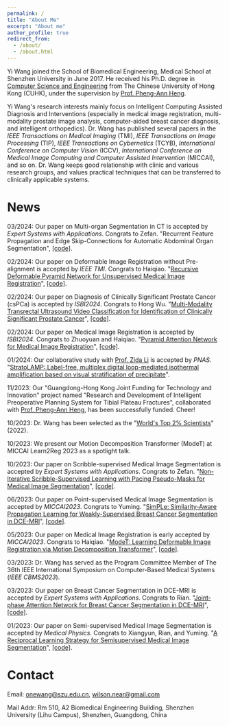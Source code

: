 ```yaml
---
permalink: /
title: "About Me"
excerpt: "About me"
author_profile: true
redirect_from: 
  - /about/
  - /about.html
---
```


Yi Wang joined the School of Biomedical Engineering, Medical School at Shenzhen University in June 2017. He received his Ph.D. degree in [Computer Science and Engineering](https://www.cse.cuhk.edu.hk/) from The Chinese University of Hong Kong (CUHK), under the supervision by [Prof. Pheng-Ann Heng](https://www.cse.cuhk.edu.hk/~pheng/).

Yi Wang's research interests mainly focus on Intelligent Computing Assisted Diagnosis and Interventions (especially in medical image registration, multi-modality prostate image analysis, computer-aided breast cancer diagnosis, and intelligent orthopedics). Dr. Wang has published several papers in the _IEEE Transactions on Medical Imaging_ (TMI), _IEEE Transactions on Image Processing_ (TIP), _IEEE Transactions on Cybernetics_ (TCYB), _International Conference on Computer Vision_ (ICCV), _International Conference on Medical Image Computing and Computer Assisted Intervention_ (MICCAI), and so on. Dr. Wang keeps good relationship with clinic and various research groups, and values practical techniques that can be transferred to clinically applicable systems.

News
======
03/2024: Our paper on Multi-organ Segmentation in CT is accepted by _Expert Systems with Applications_. Congrats to Zefan. "Recurrent Feature Propagation and Edge Skip-Connections for Automatic Abdominal Organ Segmentation", [[code]](https://github.com/zefanyang/organsegct).

02/2024: Our paper on Deformable Image Registration without Pre-alignment is accepted by _IEEE_ _TMI_. Congrats to Haiqiao. "[Recursive Deformable Pyramid Network for Unsupervised Medical Image Registration](https://doi.org/10.1109/TMI.2024.3362968)", [[code]](https://github.com/ZAX130/RDP).

02/2024: Our paper on Diagnosis of Clinically Significant Prostate Cancer (csPCa) is accepted by _ISBI2024_. Congrats to Hong Wu. "[Multi-Modality Transrectal Ultrasound Video Classification for Identification of Clinically Significant Prostate Cancer](https://arxiv.org/abs/2402.08987)", [[code]](https://github.com/2313595986/ProstateTRUS).

02/2024: Our paper on Medical Image Registration is accepted by _ISBI2024_. Congrats to Zhuoyuan and Haiqiao. "[Pyramid Attention Network for Medical Image Registration](https://arxiv.org/abs/2402.09016)", [[code]](https://github.com/JuliusWang-7/PAN).

01/2024: Our collaborative study with [Prof. Zida Li](https://zidalab.github.io/) is accepted by _PNAS_. "[StratoLAMP: Label-free, multiplex digital loop-mediated isothermal amplification based on visual stratification of precipitate](https://www.pnas.org/doi/10.1073/pnas.2314030121)".

11/2023: Our "Guangdong-Hong Kong Joint Funding for Technology and Innovation" project named "Research and Development of Intelligent Preoperative Planning System for Tibial Plateau Fractures", collaborated with [Prof. Pheng-Ann Heng](https://www.cse.cuhk.edu.hk/~pheng/), has been successfully funded. Cheer!

10/2023: Dr. Wang has been selected as the "[World's Top 2% Scientists](https://data.mendeley.com/datasets/btchxktzyw)" (2022).

10/2023: We present our Motion Decomposition Transformer (ModeT) at MICCAI Learn2Reg 2023 as a spotlight talk.

10/2023: Our paper on Scribble-supervised Medical Image Segmentation is accepted by _Expert Systems with Applications_. Congrats to Zefan. "[Non-Iterative Scribble-Supervised Learning with Pacing Pseudo-Masks for Medical Image Segmentation](https://www.sciencedirect.com/science/article/pii/S0957417423025265)", [[code]](https://github.com/zefanyang/pacingpseudo).

06/2023: Our paper on Point-supervised Medical Image Segmentation is accepted by _MICCAI2023_. Congrats to Yuming. "[SimPLe: Similarity-Aware Propagation Learning for Weakly-Supervised Breast Cancer Segmentation in DCE-MRI](https://link.springer.com/chapter/10.1007/978-3-031-43901-8_54)", [[code]](https://github.com/Abner228/SmileCode).

05/2023: Our paper on Medical Image Registration is early accepted by _MICCAI2023_. Congrats to Haiqiao. "[ModeT: Learning Deformable Image Registration via Motion Decomposition Transformer](https://link.springer.com/chapter/10.1007/978-3-031-43999-5_70)", [[code]](https://github.com/ZAX130/SmileCode).

03/2023: Dr. Wang has served as the Program Committee Member of The 36th IEEE International Symposium on Computer-Based Medical Systems (_IEEE CBMS2023_).

03/2023: Our paper on Breast Cancer Segmentation in DCE-MRI is accepted by _Expert Systems with Applications_. Congrats to Rian. "[Joint-phase Attention Network for Breast Cancer Segmentation in DCE-MRI](https://www.sciencedirect.com/science/article/pii/S0957417423004645)", [[code]](https://github.com/ryandok/JPA).

01/2023: Our paper on Semi-supervised Medical Image Segmentation is accepted by _Medical Physics_. Congrats to Xiangyun, Rian, and Yuming. "[A Reciprocal Learning Strategy for Semisupervised Medical Image Segmentation](https://aapm.onlinelibrary.wiley.com/doi/full/10.1002/mp.15923)", [[code]](https://github.com/XYZach/RLSSS).

Contact
======
Email: [onewang@szu.edu.cn](onewang@szu.edu.cn), [wilson.near@gmail.com](wilson.near@gmail.com)

Mail Addr: Rm 510, A2 Biomedical Engineering Building, Shenzhen University (Lihu Campus), Shenzhen, Guangdong, China
